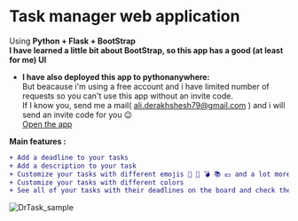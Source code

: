 # Task manager web application
Using **Python + Flask + BootStrap**<br> 
**I have learned a little bit about BootStrap, so this app has a good (at least for me) UI**<br>

+ **I have also deployed this app to pythonanywhere:**<br>
  But beacause i'm using a free account and i have limited number of requests so you can't use this app without an invite code.<br>
  If I know you, send me a mail( ali.derakhshesh79@gmail.com ) and i will send an invite code for you 😉<br>
<a href = "http://drtaskapp.pythonanywhere.com/" target="_blank">Open the app</a>

**Main features :**
```diff
+ Add a deadline to your tasks
+ Add a description to your task
+ Customize your tasks with different emojis 🚀 💪 💣 📚 💵 and a lot more
+ Customize your tasks with different colors
+ See all of your tasks with their deadlines on the board and check them as done when ever you want
``` 
![DrTask_sample](https://user-images.githubusercontent.com/73836351/171159818-e7221a19-3232-4601-b141-29beb2a7ac87.png)
